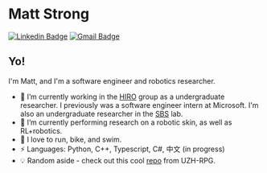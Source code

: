 # Matt Strong
[![Linkedin Badge](https://img.shields.io/badge/-matthewhstrong-blue?style=flat-square&logo=Linkedin&logoColor=white&link=https://www.linkedin.com/in/matthewhstrong/)](https://www.linkedin.com/in/matthewhstrong/)
[![Gmail Badge](https://img.shields.io/badge/-matthew.h.strong@gmail.com-c14438?style=flat-square&logo=Gmail&logoColor=white&link=mailto:matthew.h.strong@gmail.com)](mailto:matthew.h.strong@gmail.com)

## Yo!

I'm Matt, and I'm a software engineer and robotics researcher.

- :robot: I’m currently working in the [HIRO](https://github.com/HIRO-group) group as a undergraduate researcher. I previously was a software engineer intern at Microsoft. I'm also an undergraduate researcher in the [SBS](https://www.colorado.edu/lab/sbs) lab.
- 🌱 I’m currently performing research on a robotic skin, as well as RL+robotics.
- :runner: I love to run, bike, and swim.
-  ⚡ Languages: Python, C++, Typescript, C#, 中文 (in progress)
- :bulb: Random aside - check out this cool [repo](https://github.com/uzh-rpg/flightmare) from UZH-RPG.

